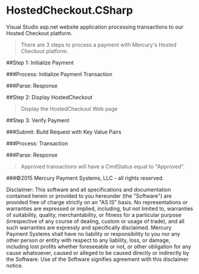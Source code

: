 HostedCheckout.CSharp
====================

Visual Studio asp.net website application processing transactions to our Hosted Checkout platform.

>There are 3 steps to process a payment with Mercury's Hosted Checkout platform.

##Step 1: Initialize Payment


###Process: Initialize Payment Transaction


###Parse: Response


##Step 2: Display HostedCheckout

>Display the HostedCheckout Web page
  

##Step 3: Verify Payment

###Submit: Build Request with Key Value Pairs
  

###Process: Transaction

###Parse: Response

>Approved transactions will have a CmdStatus equal to "Approved".


###©2015 Mercury Payment Systems, LLC - all rights reserved.

Disclaimer:
This software and all specifications and documentation contained herein or provided to you hereunder (the "Software") are provided free of charge strictly on an "AS IS" basis. No representations or warranties are expressed or implied, including, but not limited to, warranties of suitability, quality, merchantability, or fitness for a particular purpose (irrespective of any course of dealing, custom or usage of trade), and all such warranties are expressly and specifically disclaimed. Mercury Payment Systems shall have no liability or responsibility to you nor any other person or entity with respect to any liability, loss, or damage, including lost profits whether foreseeable or not, or other obligation for any cause whatsoever, caused or alleged to be caused directly or indirectly by the Software. Use of the Software signifies agreement with this disclaimer notice.

